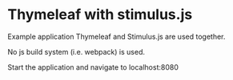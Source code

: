 # Thymeleaf with stimulus.js

Example application Thymeleaf and Stimulus.js are used together.

No js build system (i.e. webpack) is used.

Start the application and navigate to localhost:8080
